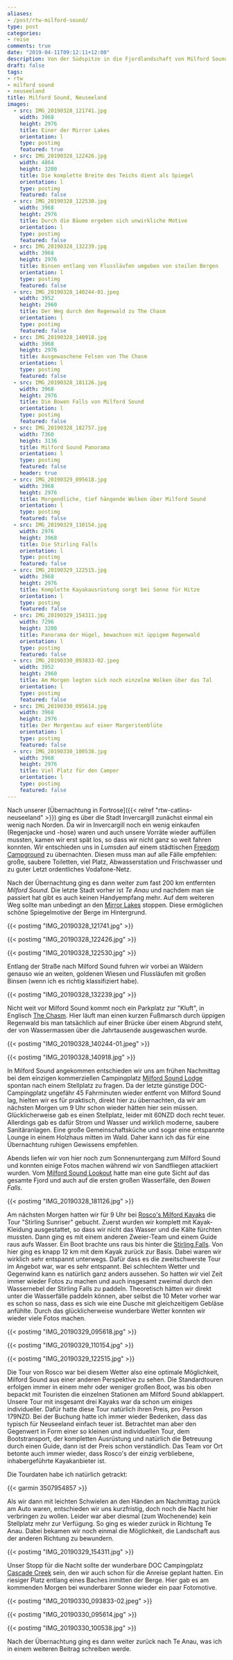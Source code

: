 ```yaml
---
aliases:
- /post/rtw-milford-sound/
type: post
categories:
- reise
comments: true
date: "2019-04-11T09:12:11+12:00"
description: Von der Südspitze in die Fjordlandschaft von Milford Sound
draft: false
tags:
- rtw
- milford sound
- neuseeland
title: Milford Sound, Neuseeland
images:
  - src: IMG_20190328_121741.jpg
    width: 3968
    height: 2976
    title: Einer der Mirror Lakes
    orientation: l
    type: postimg
    featured: true
  - src: IMG_20190328_122426.jpg
    width: 4864
    height: 3200
    title: Die komplette Breite des Teichs dient als Spiegel
    orientation: l
    type: postimg
    featured: false
  - src: IMG_20190328_122530.jpg
    width: 3968
    height: 2976
    title: Durch die Bäume ergeben sich unwirkliche Motive
    orientation: l
    type: postimg
    featured: false
  - src: IMG_20190328_132239.jpg
    width: 3968
    height: 2976
    title: Binsen entlang von Flussläufen umgeben von steilen Bergen
    orientation: l
    type: postimg
    featured: false
  - src: IMG_20190328_140244-01.jpeg
    width: 3952
    height: 2960
    title: Der Weg durch den Regenwald zu The Chasm
    orientation: l
    type: postimg
    featured: false
  - src: IMG_20190328_140918.jpg
    width: 3968
    height: 2976
    title: Ausgewaschene Felsen von The Chasm
    orientation: l
    type: postimg
    featured: false
  - src: IMG_20190328_181126.jpg
    width: 3968
    height: 2976
    title: Die Bowen Falls von Milford Sound
    orientation: l
    type: postimg
    featured: false
  - src: IMG_20190328_182757.jpg
    width: 7360
    height: 3136
    title: Milford Sound Panorama
    orientation: l
    type: postimg
    featured: false
    header: true
  - src: IMG_20190329_095618.jpg
    width: 3968
    height: 2976
    title: Morgendliche, tief hängende Wolken über Milford Sound
    orientation: l
    type: postimg
    featured: false
  - src: IMG_20190329_110154.jpg
    width: 2976
    height: 3968
    title: Die Stirling Falls
    orientation: l
    type: postimg
    featured: false
  - src: IMG_20190329_122515.jpg
    width: 3968
    height: 2976
    title: Komplette Kayakausrüstung sorgt bei Sonne für Hitze
    orientation: l
    type: postimg
    featured: false
  - src: IMG_20190329_154311.jpg
    width: 7296
    height: 3200
    title: Panorama der Hügel, bewachsen mit üppigem Regenwald
    orientation: l
    type: postimg
    featured: false
  - src: IMG_20190330_093833-02.jpeg
    width: 3952
    height: 2960
    title: Am Morgen legten sich noch einzelne Wolken über das Tal
    orientation: l
    type: postimg
    featured: false
  - src: IMG_20190330_095614.jpg
    width: 3968
    height: 2976
    title: Der Morgentau auf einer Margeritenblüte
    orientation: l
    type: postimg
    featured: false
  - src: IMG_20190330_100538.jpg
    width: 3968
    height: 2976
    title: Viel Platz für den Camper
    orientation: l
    type: postimg
    featured: false
---
```


Nach unserer [Übernachtung in Fortrose]({{< relref "rtw-catlins-neuseeland" >}}) ging es über die Stadt Invercargill zunächst einmal ein wenig nach Norden. Da wir in Invercargill noch ein wenig einkaufen (Regenjacke und -hose) waren und auch unsere Vorräte wieder auffüllen mussten, kamen wir erst spät los, so dass wir nicht ganz so weit fahren konnten. Wir entschieden uns in _Lumsden_ auf einem städtischen [Freedom Campground](https://goo.gl/maps/UD1RqYCyxP32) zu übernachten. Diesen muss man auf alle Fälle empfehlen: große, saubere Toiletten, viel Platz, Abwasserstation und Frischwasser und zu guter Letzt ordentliches Vodafone-Netz.

Nach der Übernachtung ging es dann weiter zum fast 200 km entfernten _Milford Sound_. Die letzte Stadt vorher ist _Te Anau_ und nachdem man sie passiert hat gibt es auch keinen Handyempfang mehr. Auf dem weiteren Weg sollte man unbedingt an den [Mirror Lakes](https://goo.gl/maps/j5Fer5wBEfS2) stoppen. Diese ermöglichen schöne Spiegelmotive der Berge im Hintergrund.

{{< postimg "IMG_20190328_121741.jpg" >}}

{{< postimg "IMG_20190328_122426.jpg" >}}

{{< postimg "IMG_20190328_122530.jpg" >}}

Entlang der Straße nach Milford Sound fuhren wir vorbei an Wäldern genauso wie an weiten, goldenen Wiesen und Flussläufen mit großen Binsen (wenn ich es richtig klassifiziert habe).

{{< postimg "IMG_20190328_132239.jpg" >}}

Nicht weit vor Milford Sound kommt noch ein Parkplatz zur "Kluft", in Englisch [The Chasm](https://goo.gl/maps/TPFW2mM2zfo). Hier läuft man einen kurzen Fußmarsch durch üppigen Regenwald bis man tatsächlich auf einer Brücke über einem Abgrund steht, der von Wassermassen über die Jahrtausende ausgewaschen wurde.

{{< postimg "IMG_20190328_140244-01.jpeg" >}}

{{< postimg "IMG_20190328_140918.jpg" >}}

In Milford Sound angekommen entschieden wir uns am frühen Nachmittag bei dem einzigen kommerziellen Campingplatz [Milford Sound Lodge](https://goo.gl/maps/yCECTnScm5F2) spontan nach einem Stellplatz zu fragen. Da der letzte günstige DOC-Campingplatz ungefähr 45 Fahrminuten wieder entfernt von Milford Sound lag, hielten wir es für praktisch, direkt hier zu übernachten, da wir am nächsten Morgen um 9 Uhr schon wieder hätten hier sein müssen. Glücklicherweise gab es einen Stellplatz, leider mit 60NZD doch recht teuer. Allerdings gab es dafür Strom und Wasser und wirklich moderne, saubere Sanitäranlagen. Eine große Gemeinschaftsküche und sogar eine entspannte Lounge in einem Holzhaus mitten im Wald. Daher kann ich das für eine Übernachtung ruhigen Gewissens empfehlen.

Abends liefen wir von hier noch zum Sonnenuntergang zum Milford Sound und konnten einige Fotos machen während wir von Sandfliegen attackiert wurden. Vom [Milford Sound Lookout](https://goo.gl/maps/WiczFAVmZUu) hatte man eine gute Sicht auf das gesamte Fjord und auch auf die ersten großen Wasserfälle, den _Bowen Falls_.

{{< postimg "IMG_20190328_181126.jpg" >}}

Am nächsten Morgen hatten wir für 9 Uhr bei [Rosco's Milford Kayaks](https://goo.gl/maps/37VCAH7SXmq) die Tour "Stirling Sunriser" gebucht. Zuerst wurden wir komplett mit Kayak-Kleidung ausgestattet, so dass wir nicht das Wasser und die Kälte fürchten mussten. Dann ging es mit einem anderen Zweier-Team und einem Guide raus aufs Wasser. Ein Boot brachte uns raus bis hinter die [Stirling Falls](https://goo.gl/maps/8bhdGzJWgvx). Von hier ging es knapp 12 km mit dem Kayak zurück zur Basis. Dabei waren wir wirklich sehr entspannt unterwegs. Dafür dass es die zweitschwerste Tour im Angebot war, war es sehr entspannt. Bei schlechtem Wetter und Gegenwind kann es natürlich ganz anders aussehen. So hatten wir viel Zeit immer wieder Fotos zu machen und auch insgesamt zweimal durch den Wassernebel der Stirling Falls zu paddeln. Theoretisch hätten wir direkt unter die Wasserfälle paddeln können, aber selbst die 10 Meter vorher war es schon so nass, dass es sich wie eine Dusche mit gleichzeitigem Gebläse anfühlte. Durch das glücklicherweise wunderbare Wetter konnten wir wieder viele Fotos machen.

{{< postimg "IMG_20190329_095618.jpg" >}}

{{< postimg "IMG_20190329_110154.jpg" >}}

{{< postimg "IMG_20190329_122515.jpg" >}}

Die Tour von Rosco war bei diesem Wetter also eine optimale Möglichkeit, Milford Sound aus einer anderen Perspektive zu sehen. Die Standardtouren erfolgen immer in einem mehr oder weniger großen Boot, was bis oben bepackt mit Touristen die einzelnen Stationen am Milford Sound abklappert. Unsere Tour mit insgesamt drei Kayaks war da schon um einiges individueller. Dafür hatte diese Tour natürlich ihren Preis, pro Person 179NZD. Bei der Buchung hatte ich immer wieder Bedenken, dass das typisch für Neuseeland einfach teuer ist. Betrachtet man aber den Gegenwert in Form einer so kleinen und individuellen Tour, dem Bootstransport, der kompletten Ausrüstung und natürlich die Betreuung durch einen Guide, dann ist der Preis schon verständlich. Das Team vor Ort betonte auch immer wieder, dass Rosco's der einzig verbliebene, inhabergeführte Kayakanbieter ist.

Die Tourdaten habe ich natürlich getrackt:

{{< garmin 3507954857 >}}

Als wir dann mit leichten Schwielen an den Händen am Nachmittag zurück am Auto waren, entschieden wir uns kurzfristig, doch noch die Nacht hier verbringen zu wollen. Leider war aber diesmal (zum Wochenende) kein Stellplatz mehr zur Verfügung. So ging es wieder zurück in Richtung Te Anau. Dabei bekamen wir noch einmal die Möglichkeit, die Landschaft aus der anderen Richtung zu bewundern.

{{< postimg "IMG_20190329_154311.jpg" >}}

Unser Stopp für die Nacht sollte der wunderbare DOC Campingplatz [Cascade Creek](https://goo.gl/maps/XdPdqp55xin) sein, den wir auch schon für die Anreise geplant hatten. Ein riesiger Platz entlang eines Baches inmitten der Berge. Hier gab es am kommenden Morgen bei wunderbarer Sonne wieder ein paar Fotomotive.

{{< postimg "IMG_20190330_093833-02.jpeg" >}}

{{< postimg "IMG_20190330_095614.jpg" >}}

{{< postimg "IMG_20190330_100538.jpg" >}}

Nach der Übernachtung ging es dann weiter zurück nach Te Anau, was ich in einem weiteren Beitrag schreiben werde.
